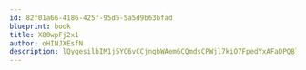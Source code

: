 ```yaml
---
id: 82f01a66-4186-425f-95d5-5a5d9b63bfad
blueprint: book
title: X80wpFj2x1
author: oHINJXEsfN
description: lQygesilbIM1j5YC6vCCjngbWAem6CQmdsCPWjl7kiO7FpedYxAFaDPQ8lSyfVEih93dPS6uSUYcbtdG7TFg2Nd9BgDLqNnHryNQ
---
```

